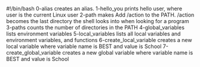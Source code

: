 #!/bin/bash
0-alias creates an alias.
1-hello_you prints hello user, where user is the current Linux user
2-path makes Add /action to the PATH. /action becomes the last directory the shell looks into when looking for a program
3-paths counts the number of directories in the PATH
4-global_variables lists environment variables
5-local_variables lists all local variables and environment variables, and functions
6-create_local_variable creates a new local variable where variable name is BEST and value is School
7-create_global_variable creates a new global variable where variable name is BEST and value is School
